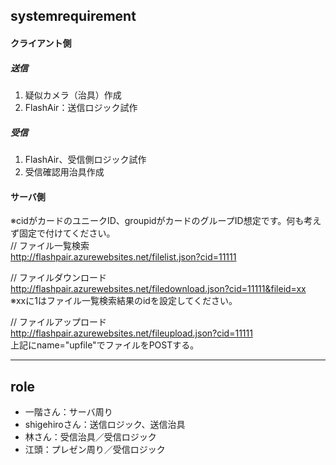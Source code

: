 ## systemrequirement
#### クライアント側
##### 送信
1. 疑似カメラ（治具）作成
2. FlashAir：送信ロジック試作

##### 受信
1. FlashAir、受信側ロジック試作
2. 受信確認用治具作成

#### サーバ側
※cidがカードのユニークID、groupidがカードのグループID想定です。何も考えず固定で付けてください。  
// ファイル一覧検索  
http://flashpair.azurewebsites.net/filelist.json?cid=11111  

// ファイルダウンロード   
http://flashpair.azurewebsites.net/filedownload.json?cid=11111&fileid=xx  
※xxに1はファイル一覧検索結果のidを設定してください。  

// ファイルアップロード  
http://flashpair.azurewebsites.net/fileupload.json?cid=11111  
上記にname="upfile"でファイルをPOSTする。  

---
## role
- 一階さん：サーバ周り
- shigehiroさん：送信ロジック、送信治具
- 林さん：受信治具／受信ロジック
- 江頭：プレゼン周り／受信ロジック


